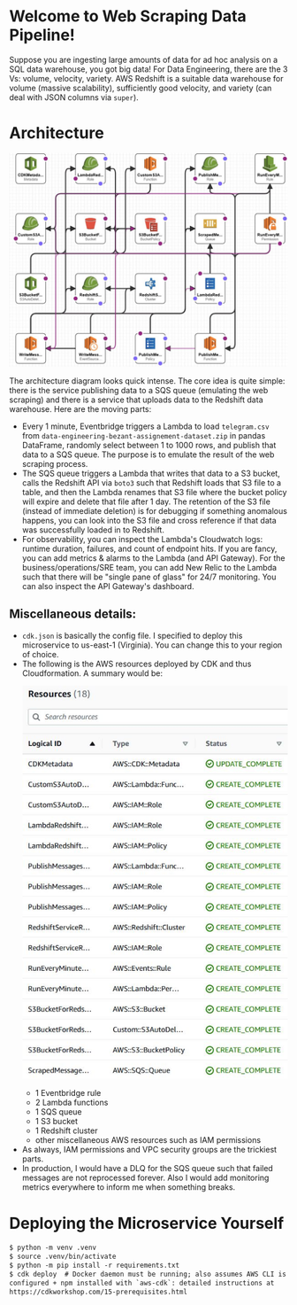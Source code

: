 # Welcome to Web Scraping Data Pipeline!

Suppose you are ingesting large amounts of data for ad hoc analysis on a SQL data warehouse, you got big data! For Data Engineering, there are the 3 Vs: volume, velocity, variety. AWS Redshift is a suitable data warehouse for volume (massive scalability), sufficiently good velocity, and variety (can deal with JSON columns via `super`).


# Architecture
<p align="center"><img src="arch_diagram.jpg" width="800"></p>
The architecture diagram looks quick intense. The core idea is quite simple: there is the service publishing data to a SQS queue (emulating the web scraping) and there is a service that uploads data to the Redshift data warehouse. Here are the moving parts:

* Every 1 minute, Eventbridge triggers a Lambda to load `telegram.csv` from `data-engineering-bezant-assignement-dataset.zip` in pandas DataFrame, randomly select between 1 to 1000 rows, and publish that data to a SQS queue. The purpose is to emulate the result of the web scraping process.
* The SQS queue triggers a Lambda that writes that data to a S3 bucket, calls the Redshift API via `boto3` such that Redshift loads that S3 file to a table, and then the Lambda renames that S3 file where the bucket policy will expire and delete that file after 1 day. The retention of the S3 file (instead of immediate deletion) is for debugging if something anomalous happens, you can look into the S3 file and cross reference if that data was successfully loaded in to Redshift.
* For observability, you can inspect the Lambda's Cloudwatch logs: runtime duration, failures, and count of endpoint hits. If you are fancy, you can add metrics & alarms to the Lambda (and API Gateway). For the business/operations/SRE team, you can add New Relic to the Lambda such that there will be "single pane of glass" for 24/7 monitoring. You can also inspect the API Gateway's dashboard.



## Miscellaneous details:
* `cdk.json` is basically the config file. I specified to deploy this microservice to us-east-1 (Virginia). You can change this to your region of choice.
* The following is the AWS resources deployed by CDK and thus Cloudformation. A summary would be: <p align="center"><img src="AWS_resources.jpg" width="500"></p>
    * 1 Eventbridge rule
    * 2 Lambda functions
    * 1 SQS queue
    * 1 S3 bucket
    * 1 Redshift cluster
    * other miscellaneous AWS resources such as IAM permissions
* As always, IAM permissions and VPC security groups are the trickiest parts.
* In production, I would have a DLQ for the SQS queue such that failed messages are not reprocessed forever. Also I would add monitoring metrics everywhere to inform me when something breaks.


# Deploying the Microservice Yourself
```
$ python -m venv .venv
$ source .venv/bin/activate
$ python -m pip install -r requirements.txt
$ cdk deploy  # Docker daemon must be running; also assumes AWS CLI is configured + npm installed with `aws-cdk`: detailed instructions at https://cdkworkshop.com/15-prerequisites.html
```